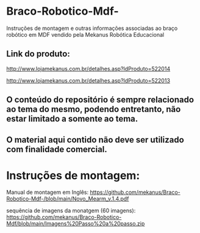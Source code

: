 # Braco-Robotico-Mdf-
Instruções de montagem e outras informações associadas ao braço robótico em MDF vendido pela Mekanus Robótica Educacional



## Link do produto: 
http://www.lojamekanus.com.br/detalhes.asp?IdProduto=522014

http://www.lojamekanus.com.br/detalhes.asp?IdProduto=522013


## O conteúdo do repositório é sempre relacionado ao tema do mesmo, podendo entretanto, não estar limitado a somente ao tema. 

## O material aqui contido não deve ser utilizado com finalidade comercial.


# Instruções de montagem:

Manual de montagem em Inglês: https://github.com/mekanus/Braco-Robotico-Mdf-/blob/main/Novo_Mearm_v.1.4.pdf

sequência de imagens da monatgem (60 imagens): https://github.com/mekanus/Braco-Robotico-Mdf/blob/main/Imagens%20Passo%20a%20passo.zip
